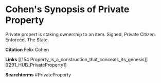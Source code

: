 # Cohen's Synopsis of Private Property

Private propert is staking ownership to an item. Signed, Private Citizen. Enforced, The State. 

**Citation**
Felix Cohen 

**Links**
[[154 Property_is_a_construction_that_conceals_its_genesis]]
[[291_HUB_PrivateProperty]]

**Searchterms**
#PrivateProperty 